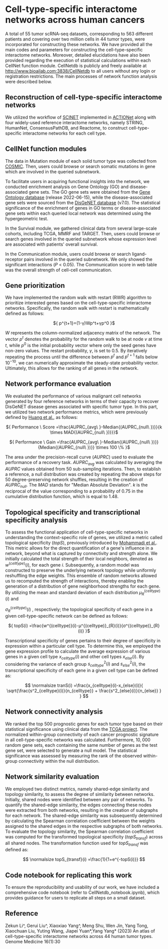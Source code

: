 # Cell-type-specific interactome networks across human cancers
A total of 55 tumor scRNA-seq datasets, corresponding to 563 different patients and covering over two million cells in 44 tumor types, were incorporated for constructing these networks. We have provided all the main codes and parameters for constructing the cell-type-specific interactome networks. Moreover, detailed elucidations have also been provided regarding the execution of statistical calculations within each CellNet function module. CellNetdb is publicly and freely available at http://www.bioailab.com:3838/CellNetdb to all users without any login or registration restrictions. The main processes of network function analysis were described below.

## Reconstruction of cell-type-specific interactome networks

We utilized the workflow of [SCINET](https://github.com/shmohammadi86/SCINET) implemented in [ACTIONet](https://github.com/shmohammadi86/ACTIONet) along with four widely-used reference interactome networks, namely STRING, HumanNet, ConsensusPathDB, and Reactome, to construct cell-type-specific interactome networks for each cell type.

## CellNet function modules

The data in Mutation module of each solid tumor type was collected from [COSMIC](https://cancer.sanger.ac.uk/cosmic). Then, users could browse or search somatic mutations in gene which are involved in the queried subnetwork.

To facilitate users in acquiring functional insights into the network, we conducted enrichment analysis on Gene Ontology (GO) and disease-associated gene sets. The GO gene sets were obtained from the [Gene Ontology database](https://release.geneontology.org/2022-06-15) (release 2022-06-15), while the disease-associated gene sets were sourced from the [DisGeNET database](https://www.disgenet.org/) (v7.0). The statistical significance of the enrichment of genes in GO terms or disease-associated gene sets within each queried local network was determined using the hypergeometric test.

In the Survival module, we gathered clinical data from several large-scale cohorts, including TCGA, MMRF and TARGET. Then, users could browse or search genes involved in the queried subnetwork whose expression level are associated with patients' overall survival.

In the Communication module, users could browse or search ligand-receptor pairs involved in the queried subnetwork. We only showed the significant interactions (*P* < 0.05). The Communication score in web table was the overall strength of cell-cell communication.

## Gene prioritization

We have implemented the random walk with restart (RWR) algorithm to prioritize interested genes based on the cell-type-specific interactome networks. Specifically, the random walk with restart is mathematically defined as follows:

<p align="center">${ p^{t+1}=(1-γ)Wp^t+γp^0  }$</p>

$W$ represents the column-normalized adjacency matrix of the network. The vector $p^t$ denotes the probability for the random walk to be at node $v$ at time $t$, while $p^0$ is the initial probability vector where only the seed genes have non-zero values. The restart probability, $γ$, is set to 0.5. By iteratively repeating the process until the difference between $p^t$ and $p^{t+1}$ falls below $10^{-10}$, we can numerically approximate the steady-state probability vector. Ultimately, this allows for the ranking of all genes in the network.

## Network performance evaluation

We evaluated the performance of various malignant cell networks generated by four reference networks in terms of their capacity to recover DisGeNET disease genes associated with specific tumor type. In this part, we utilized two network performance metrics, which were previously defined by [Huang et al.](https://doi.org/10.1016/j.cels.2018.03.001
), as follows:

<p align="center">${ Performance \ Score =\frac{AUPRC_{avg\ }-Median{(AUPRC_{null\ })}}{k \times MAD{(AUPRC_{null\ })}}}$</p>

<p align="center">${ Performance \ Gain  =\frac{AUPRC_{avg\ }-Median{(AUPRC_{null\ })}}{Median{(AUPRC_{null\ })}} \times 100 \%  }$</p>

The area under the precision-recall curve ($AUPRC$) used to evaluate the performance of a recovery task. $AUPRC$<sub>$avg$</sub> was calculated by averaging the $AUPRC$ values obtained from 50 sub-sampling iterations. Then, to establish a reference, a null distribution was created by repeating the above steps for 50 degree-preserving network shuffles, resulting in the creation of $AUPRC$<sub>$null$</sub>. The $MAD$ stands for "Median Absolute Deviation". $k$ is the reciprocal of the value corresponding to a probability of 0.75 in the cumulative distribution function, which is equal to 1.48.

## Topological specificity and transcriptional specificity analysis

To assess the functional application of cell-type-specific networks in understanding the context-specific role of genes, we utilized a metric called topological specificity ($topS$), previously introduced by [Mohammadi et al.](https://doi.org/10.1016/j.cels.2019.10.007). This metric allows for the direct quantification of a gene's influence in a network, beyond what is captured by connectivity and strength alone. We initially calculated the total strength of their local neighbors, denoted as $w^{(celltype)}(i)$, for each gene $i$. Subsequently, a random model was constructed to preserve the underlying network topology while uniformly reshuffling the edge weights. This ensemble of random networks allowed us to recomputed the strength of interactions, thereby enabling the generation of a distribution of gene neighborhood strengths for each gene. By utilizing the mean and standard deviation of each distribution ${μ^{(celltype)}_{R}(i)}$ and 

${σ^{(celltype)}_{R}(i)}$ , respectively; the topological specificity of each gene in a given cell-type-specific network can be defined as follows:


<p align="center">${ topS(i) =\frac{w^{(celltype)}(i)-μ^{(celltype)}_{R}(i)}{σ^{(celltype)}_{R}(i)}  }$</p>

Transcriptional specificity of genes pertains to their degree of specificity in expression within a particular cell type. To determine this, we employed the gene expression profile to calculate the average expression of various genes in a given cell type $x_{celltype}(i)$ and other cell types $x_{else}(i)$. By considering the variance of each group ${s^2_{celltype}(i)}$ and ${s^2_{else}(i)}$, the transcriptional specificity of each gene in a given cell type can be defined as:

$$
\normalsize    tranS(i) =\frac{x_{celltype}(i)-x_{else}(i)}{ \sqrt{\frac{s^2_{celltype}(i)}{n_{celltype}}  + \frac{s^2_{else}(i)}{n_{else}}  }  }
$$


## Network connectivity analysis

We ranked the top 500 prognostic genes for each tumor type based on their statistical significance using clinical data from the [TCGA project](https://www.cancer.gov/ccg/research/genome-sequencing/tcga). The normalized within-group connectivity of each cancer prognostic signature in all cell-type-specific networks was calculated. Furthermore, $10,000$ random gene sets, each containing the same number of genes as the test gene set, were selected to generate a null model. The statistical significance was assessed by measuring the rank of the observed within-group connectivity within the null distribution.


## Network similarity evaluation

We employed two distinct metrics, namely shared-edge similarity and topology similarity, to assess the degree of similarity between networks. Initially, shared nodes were identified between any pair of networks. To quantify the shared-edge similarity, the edges connecting these nodes were extracted from both networks, resulting in the creation of subgraphs for each network. The shared-edge similarity was subsequently determined by calculating the Spearman correlation coefficient between the weights assigned to the shared edges in the respective subgraphs of both networks. To evaluate the topology similarity, the Spearman correlation coefficient was computed for the transformed topological specificity ($topS_{transf}$) across all shared nodes. The transformation function used for $topS_{transf}$ was defined as:

$$
\normalsize   topS_{transf}(i) =\frac{1}{1+e^{-topS(i)}}
$$


## Code notebook for replicating this work
To ensure the reproducibility and usability of our work, we have included a comprehensive code notebook (refer to CellNetdb_notebook.ipynb), which provides guidance for users to replicate all steps on a small dataset.

## Reference
Zekun Li^, Gerui Liu^, Xiaoxiao Yang^, Meng Shu, Wen Jin, Yang Tong, Xiaochuan Liu, Yuting Wang, Jiapei Yuan*,Yang Yang* (2023) An atlas of cell-type-specific interactome networks across 44 human tumor types. Genome Medicine 16(1):30





